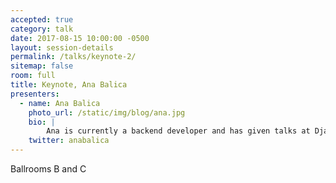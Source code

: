 ```yaml
---
accepted: true
category: talk
date: 2017-08-15 10:00:00 -0500
layout: session-details
permalink: /talks/keynote-2/
sitemap: false
room: full
title: Keynote, Ana Balica
presenters:
  - name: Ana Balica
    photo_url: /static/img/blog/ana.jpg
    bio: |
        Ana is currently a backend developer and has given talks at DjangoCon Europe, PyCon US, EuroPython, and Django Under the Hood, among others. She has been the maintainer and Google Summer of Code mentor for the Systers Portal. Recently Ana became the organizer of the PyLadies London meetup.
    twitter: anabalica
---
```

Ballrooms B and C
